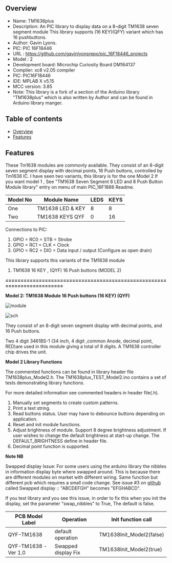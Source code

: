 Overview
--------------------------------------------
* Name: TM1638plus
* Description: An PIC library to display data on a 8-digit TM1638 seven segment module
This library supports (16 KEY)(QFY) variant which has 16 pushbuttons.
* Author: Gavin Lyons.
* PIC: PIC 16F18446
* URL : https://github.com/gavinlyonsrepo/pic_16F18446_projects
* Model : 2
* Development board: Microchip Curiosity Board DM164137
* Complier: xc8 v2.05 compiler
* PIC: PIC16F18446
* IDE:  MPLAB X v5.15
* MCC version: 3.85
* Note: This library is a fork of a section of the Arduino library "TM1638plus" which is also
written by Author and can be found in Arduino library manger. 


Table of contents
---------------------------

  * [Overview](#overview)
  * [Features](#features)

Features
----------------------

These Tm1638 modules are commonly available. 
They consist of an 8-digit seven segment display with decimal points,
16 Push buttons, controlled by Tm1638 IC.
I have seen two variants, this library is for the one Model 2
If you want model 1 ,
See "TM1638 Seven Segment 8 LED and 8 Push Button Module library" entry on menu of main PIC_16F1886 Readme.  

| Model No | Module Name | LEDS | KEYS | 
| ------ | ------ |  ------ | ------ |
| One | TM1638 LED & KEY | 8 | 8 |
| Two | TM1638 KEYS QYF  | 0 | 16 |


Connections to PIC: 

1. GPIO = RC0 =  STB = Strobe
2. GPIO  = RC1 =  CLK  = Clock
3. GPIO = RC2  = DIO = Data input / output  (Configure as open drain)

This library supports this variants of the TM1638 module

1. TM1638 16 KEY , (QYF) 16 Push buttons (MODEL 2)


**========================================================================**

**Model 2: TM1638 Module 16 Push buttons (16 KEY) (QYF)**

![ module ](https://github.com/gavinlyonsrepo/TM1638plus/blob/master/extra/images/tm16381.jpg)

![ sch ](https://github.com/gavinlyonsrepo/TM1638plus/blob/master/extra/images/tm16382.jpg)


They consist of an 8-digit seven segment display with decimal points,
and 16 Push buttons.

Two 4 digit 3461BS-1 (34 inch, 4 digit ,common Anode,  decimal point, RED)are used in this module
giving a total of 8 digits. A TM1638 controller chip drives the unit.


**Model 2 Library Functions**

The commented functions can be found in library header file TM1638plus_Model2.h.
The TM1638plus_TEST_Model2.ino contains a set of tests demonstrating library functions.

For more detailed information see commented headers in header file(.h).

1. Manually set segments to create custom patterns.
2. Print a text string.
3. Read buttons status. User may have to debounce buttons depending on application.
4. Reset and init module functions.
5. Adjust brightness of module. Support 8 degree brightness adjustment.
If user wishes to change the default brightness at start-up change.
The DEFAULT_BRIGHTNESS define in header file. 
6. Decimal point function is supported.

**Note NB**

Swapped display Issue:
For some users using the arduino library the nibbles in information display byte 
where swapped around. This is because there are different modules on market with different wiring. 
Same function but different pcb which requires a small code change.
See issue #3 on [github](https://github.com/gavinlyonsrepo/TM1638plus/issues/3) 
called Swapped display :: "ABCDEFGH" becomes "EFGHABCD". 

If you test library and you see this issue, in order to fix this when you init the 
display, set the parameter "swap_nibbles" to True, The default is false.

| PCB Model Label | Operation | Init function call  |
| ------ | ------ | ------ | 
| QYF-TM1638 | default operation | TM1638Init_Model2(false) | 
| QYF-TM1638 -Ver 1.0 | Swapped display Fix | TM1638Init_Model2(true) |  